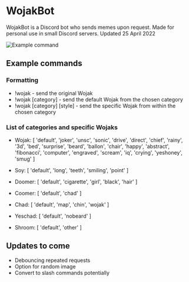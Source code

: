 # WojakBot

WojakBot is a Discord bot who sends memes upon request. Made for personal use in small Discord servers.
Updated 25 April 2022

![Example command]('./example.png')

## Example commands

### Formatting

- !wojak - send the original Wojak
- !wojak \[category\] - send the default Wojak from the chosen category
- !wojak \[category\] \[style\] - send the specific Wojak from within the chosen category

### List of categories and specific Wojaks

- Wojak: [
    'default',  'joker',     'unsc',
    'sonic',    'drive',     'direct',
    'chief',    'rainy',     '3d',
    'bed',      'surprise',  'beard',
    'ballon',   'chair',     'happy',
    'abstract', 'fibonacci', 'computer',
    'engraved', 'scream',    'iq',
    'crying',   'yeshoney',  'smug'
  ]

- Soy: [ 'default', 'long', 'teeth', 'smiling', 'point' ]

- Doomer: [ 'default', 'cigarette', 'girl', 'black', 'hair' ]

- Coomer: [ 'default', 'chad' ]

- Chad: [ 'default', 'map', 'chin', 'wojak' ]

- Yeschad: [ 'default', 'nobeard' ]

- Shroom: [ 'default', 'other' ]

## Updates to come

- Debouncing repeated requests
- Option for random image
- Convert to slash commands potentially
